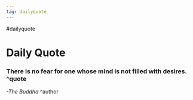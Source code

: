 ```yaml
---
tag: dailyquote
---
```


#dailyquote

# Daily Quote

### There is no fear for one whose mind is not filled with desires. ^quote
*-The Buddha* ^author
